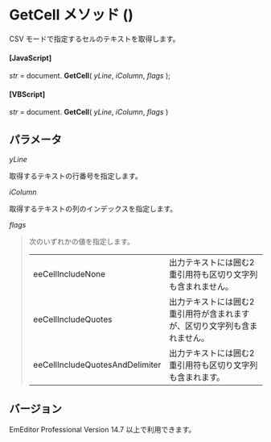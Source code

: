 # GetCell メソッド ()

CSV モードで指定するセルのテキストを取得します。

#### \[JavaScript\]

_str_ = document. **GetCell**( _yLine_, _iColumn_, _flags_ );

#### \[VBScript\]

_str_ = document. **GetCell**( _yLine_, _iColumn_, _flags_ )

## パラメータ

_yLine_

取得するテキストの行番号を指定します。

_iColumn_

取得するテキストの列のインデックスを指定します。

_flags_

> 次のいずれかの値を指定します。
>
> |     |     |
> | --- | --- |
> | eeCellIncludeNone | 出力テキストには囲む2重引用符も区切り文字列も含まれません。 |
> | eeCellIncludeQuotes | 出力テキストには囲む2重引用符が含まれますが、区切り文字列も含まれません。 |
> | eeCellIncludeQuotesAndDelimiter | 出力テキストには囲む2重引用符も区切り文字列も含まれます。 |

## バージョン

EmEditor Professional Version 14.7 以上で利用できます。